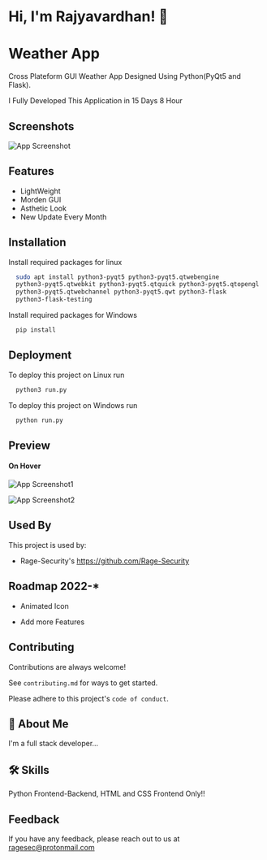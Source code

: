 
# Hi, I'm Rajyavardhan! 👋


# Weather App

Cross Plateform GUI Weather App Designed Using Python(PyQt5 and Flask).

I Fully Developed This Application in 15 Days 8 Hour



## Screenshots

![App Screenshot](https://i.ibb.co/QJVXnbf/Screenshot-2022-07-11-20-38-57.png")

## Features

- LightWeight
- Morden GUI
- Asthetic Look
- New Update Every Month


## Installation

Install required packages for linux


```bash
  sudo apt install python3-pyqt5 python3-pyqt5.qtwebengine 
  python3-pyqt5.qtwebkit python3-pyqt5.qtquick python3-pyqt5.qtopengl 
  python3-pyqt5.qtwebchannel python3-pyqt5.qwt python3-flask 
  python3-flask-testing

```
Install required packages for Windows


```bash
  pip install
```
    
## Deployment

To deploy this project on Linux run

```bash
  python3 run.py
```

To deploy this project on Windows run

```bash
  python run.py
```

## Preview
#### On Hover

![App Screenshot1](https://i.ibb.co/2k608Nk/Code-Pen-Simple-Weather-App-Desig.gif)

![App Screenshot2](https://i.ibb.co/n69ZcG4/Screenshot-2022-07-11-21-43-16.png)
## Used By

This project is used by:

- Rage-Security's https://github.com/Rage-Security


## Roadmap 2022-*

- Animated Icon

- Add more Features


## Contributing

Contributions are always welcome!

See `contributing.md` for ways to get started.

Please adhere to this project's `code of conduct`.


## 🚀 About Me
I'm a full stack developer...


## 🛠 Skills
Python Frontend-Backend, HTML and CSS Frontend Only!!


## Feedback

If you have any feedback, please reach out to us at ragesec@protonmail.com
